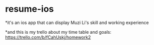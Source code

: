 # resume-ios 

*it's an ios app that can display Muzi Li's skill and working experience

*and this is my trello about my time table and goals: https://trello.com/b/fCahUskj/homework2
